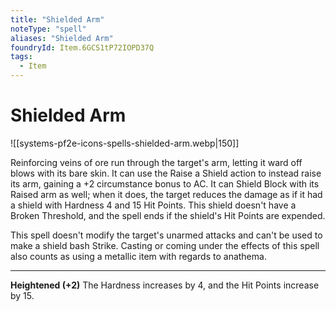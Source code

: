 ```yaml
---
title: "Shielded Arm"
noteType: "spell"
aliases: "Shielded Arm"
foundryId: Item.6GCS1tP72IOPD37Q
tags:
  - Item
---
```


# Shielded Arm
![[systems-pf2e-icons-spells-shielded-arm.webp|150]]

Reinforcing veins of ore run through the target's arm, letting it ward off blows with its bare skin. It can use the Raise a Shield action to instead raise its arm, gaining a +2 circumstance bonus to AC. It can Shield Block with its Raised arm as well; when it does, the target reduces the damage as if it had a shield with Hardness 4 and 15 Hit Points. This shield doesn't have a Broken Threshold, and the spell ends if the shield's Hit Points are expended.

This spell doesn't modify the target's unarmed attacks and can't be used to make a shield bash Strike. Casting or coming under the effects of this spell also counts as using a metallic item with regards to anathema.

* * *

**Heightened (+2)** The Hardness increases by 4, and the Hit Points increase by 15.
